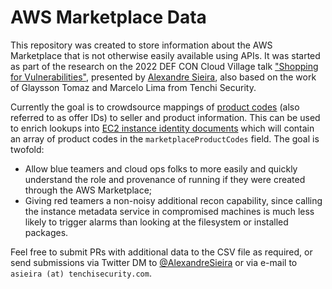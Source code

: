 # AWS Marketplace Data

This repository was created to store information about the AWS Marketplace that is not otherwise easily available
using APIs. It was started as part of the research on the 2022 DEF CON Cloud Village talk 
["Shopping for Vulnerabilities"](https://cloud-village.org/#talks?collapseAlexandreSieira),
presented by [Alexandre Sieira](https://twitter.com/AlexandreSieira), also based on the work of Glaysson Tomaz and 
Marcelo Lima from Tenchi Security.

Currently the goal is to crowdsource mappings of [product codes](https://docs.aws.amazon.com/marketplace/latest/userguide/best-practices-for-building-your-amis.html#verifying-ami-runtime) 
(also referred to as offer IDs) to seller and product information. This can be used to enrich lookups into 
[EC2 instance identity documents](https://docs.aws.amazon.com/AWSEC2/latest/UserGuide/instance-identity-documents.html)
which will contain an array of product codes in the `marketplaceProductCodes` field. The goal is twofold:
* Allow blue teamers and cloud ops folks to more easily and quickly understand the role and provenance of running 
if they were created through the AWS Marketplace;
* Giving red teamers a non-noisy additional recon capability, since calling the instance metadata service in compromised
machines is much less likely to trigger alarms than looking at the filesystem or installed packages.

Feel free to submit PRs with additional data to the CSV file as required, or send submissions via Twitter DM to [@AlexandreSieira](https://twitter.com/AlexandreSieira) or via e-mail to `asieira (at) tenchisecurity.com`.
